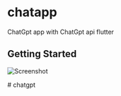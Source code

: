 # chatapp

ChatGpt app with ChatGpt api flutter

## Getting Started

![Screenshot](screenshot.png)



#   c h a t g p t 
 
 
